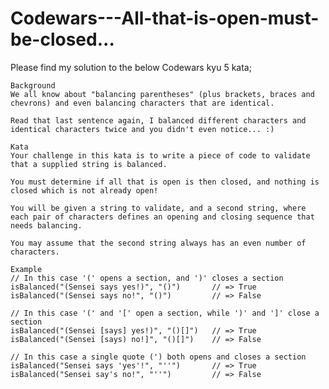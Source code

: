 # Codewars---All-that-is-open-must-be-closed...

Please find my solution to the below Codewars kyu 5 kata;

    Background
    We all know about "balancing parentheses" (plus brackets, braces and chevrons) and even balancing characters that are identical.

    Read that last sentence again, I balanced different characters and identical characters twice and you didn't even notice... :)

    Kata
    Your challenge in this kata is to write a piece of code to validate that a supplied string is balanced.

    You must determine if all that is open is then closed, and nothing is closed which is not already open!

    You will be given a string to validate, and a second string, where each pair of characters defines an opening and closing sequence that needs balancing.

    You may assume that the second string always has an even number of characters.

    Example
    // In this case '(' opens a section, and ')' closes a section
    isBalanced("(Sensei says yes!)", "()")       // => True
    isBalanced("(Sensei says no!", "()")         // => False

    // In this case '(' and '[' open a section, while ')' and ']' close a section
    isBalanced("(Sensei [says] yes!)", "()[]")   // => True
    isBalanced("(Sensei [says) no!]", "()[]")    // => False

    // In this case a single quote (') both opens and closes a section
    isBalanced("Sensei says 'yes'!", "''")       // => True
    isBalanced("Sensei say's no!", "''")         // => False
